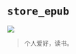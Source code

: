 # `store_epub`

![](https://gitee.com/justdoitor/gitee-images-plus/raw/master/images/202405201901421.jpg)

> 个人爱好，读书。
